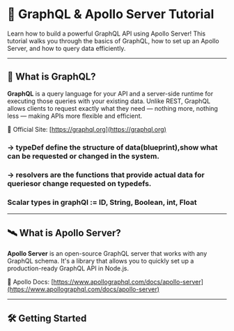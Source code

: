 # 🚀 GraphQL & Apollo Server Tutorial

Learn how to build a powerful GraphQL API using Apollo Server! This tutorial walks you through the basics of GraphQL, how to set up an Apollo Server, and how to query data efficiently.

---

## 📘 What is GraphQL?

**GraphQL** is a query language for your API and a server-side runtime for executing those queries with your existing data. Unlike REST, GraphQL allows clients to request exactly what they need — nothing more, nothing less — making APIs more flexible and efficient.

🔗 Official Site: [https://graphql.org](https://graphql.org)

### -> typeDef define the structure of data(blueprint),show what can be requested or changed in the system.
### -> resolvers are the functions that provide actual data for queriesor change requested on typedefs.
### Scalar types in graphQl := ID, String, Boolean, int, Float 

---

## 🛰️ What is Apollo Server?

**Apollo Server** is an open-source GraphQL server that works with any GraphQL schema. It's a library that allows you to quickly set up a production-ready GraphQL API in Node.js.

🔗 Apollo Docs: [https://www.apollographql.com/docs/apollo-server](https://www.apollographql.com/docs/apollo-server)

---

## 🛠️ Getting Started


